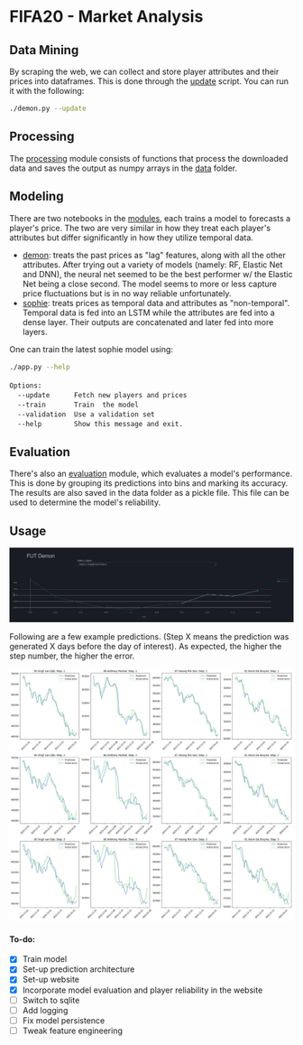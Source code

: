 # FIFA20 - Market Analysis

## Data Mining

By scraping the web, we can collect and store player attributes and their prices into dataframes. This is done through the [update](https://github.com/cvaf/fut/blob/master/modules/update.py) script. You can run it with the following:

```bash
./demon.py --update 
```

## Processing

The [processing](https://github.com/cvaf/fut/blob/master/modules/preprocessing.py) module consists of functions that process the downloaded data and saves the output as numpy arrays in the [data](https://github.com/cvaf/fut/tree/master/data) folder. 

## Modeling

There are two notebooks in the [modules](https://github.com/cvaf/fut/tree/master/modules), each trains a model to forecasts a player's price. The two are very similar in how they treat each player's attributes but differ significantly in how they utilize temporal data. 

- [demon](https://github.com/cvaf/fut/blob/master/modules/demon.ipynb): treats the past prices as "lag" features, along with all the other attributes. After trying out a variety of models (namely: RF, Elastic Net and DNN), the neural net seemed to be the best performer w/ the Elastic Net being a close second. The model seems to more or less capture price fluctuations but is in no way reliable unfortunately.
- [sophie](https://github.com/cvaf/fut/blob/master/modules/sophie.ipynb): treats prices as temporal data and attributes as "non-temporal". Temporal data is fed into an LSTM while the attributes are fed into a dense layer. Their outputs are concatenated and later fed into more layers. 

One can train the latest sophie model using:

```bash
./app.py --help

Options:
  --update      Fetch new players and prices
  --train       Train  the model
  --validation  Use a validation set
  --help        Show this message and exit.
```

## Evaluation

There's also an [evaluation](https://github.com/cvaf/fut/blob/master/modules/preprocessing.py) module, which evaluates a model's performance. This is done by grouping its predictions into bins and marking its accuracy. The results are also saved in the data folder as a pickle file. This file can be used to determine the model's reliability.

## Usage

<img src="images/example5.png" width="900" />

Following are a few example predictions. (Step X means the prediction was generated X days before the day of interest). As expected, the higher the step number, the higher the error. 

<img src="images/example4.png" width="900" />

#### To-do:

- [x] Train model
- [x] Set-up prediction architecture
- [x] Set-up website
- [x] Incorporate model evaluation and player reliability in the website
- [ ] Switch to sqlite
- [ ] Add logging
- [ ] Fix model persistence
- [ ] Tweak feature engineering
